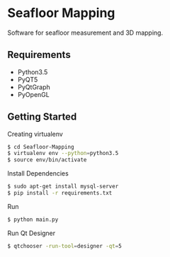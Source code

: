 # Seafloor Mapping
Software for seafloor measurement and 3D mapping.


## Requirements
- Python3.5
- PyQT5
- PyQtGraph
- PyOpenGL


## Getting Started
Creating virtualenv
```bash
$ cd Seafloor-Mapping
$ virtualenv env --python=python3.5
$ source env/bin/activate
```

Install Dependencies
```bash
$ sudo apt-get install mysql-server
$ pip install -r requirements.txt
```

Run
```bash
$ python main.py
````

Run Qt Designer
```bash
$ qtchooser -run-tool=designer -qt=5
```
